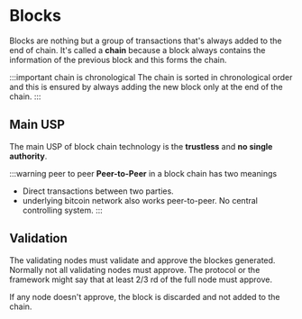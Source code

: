 # Blocks

Blocks are nothing but a group of transactions that's
always added to the end of chain.
It's called a **chain** because a block always contains the information of the previous block and
this forms the chain.

:::important chain is chronological
The chain is sorted in chronological order and
this is ensured by always adding the new block only at the end of the chain.
:::

## Main USP

The main USP of block chain technology is the **trustless** and **no single authority**.

:::warning peer to peer
**Peer-to-Peer** in a block chain has two meanings

- Direct transactions between two parties.
- underlying bitcoin network also works peer-to-peer.
  No central controlling system.
  :::

## Validation

The validating nodes must validate and approve the blockes generated.
Normally not all validating nodes must approve.
The protocol or the framework might say that at least 2/3 rd of the full node must approve.

If any node doesn't approve, the block is discarded and not added to the chain.
